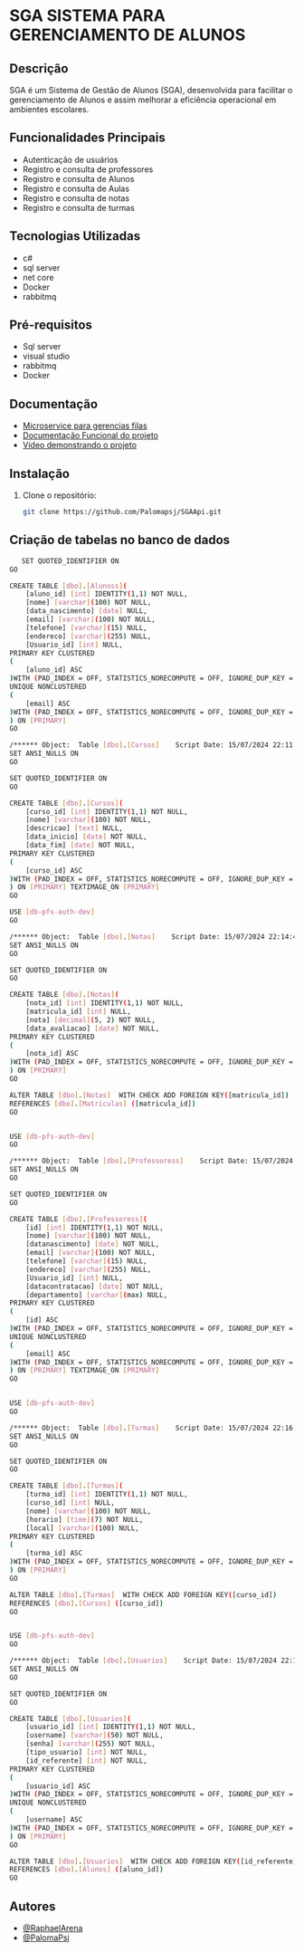 # SGA SISTEMA PARA GERENCIAMENTO DE ALUNOS

## Descrição
SGA é um Sistema de Gestão de Alunos (SGA), desenvolvida para facilitar o gerenciamento de Alunos e assim melhorar a eficiência operacional em ambientes escolares.

## Funcionalidades Principais
- Autenticação de usuários
- Registro  e consulta de professores
- Registro e consulta de Alunos
- Registro e consulta de Aulas
- Registro e consulta de notas
- Registro e consulta de turmas


## Tecnologias Utilizadas
- c#
- sql server
- net core
- Docker
- rabbitmq

## Pré-requisitos
- Sql server
- visual studio 
- rabbitmq
- Docker

## Documentação
- [Microservice para gerencias filas](https://github.com/raphaelarena/ProcessingMicroservice)
- [Documentação Funcional do projeto](https://github.com/Palomapsj/SGAApi/blob/main/Especifica%C3%A7%C3%A3o_funcional_SGA.docx)
- [Vídeo demonstrando o projeto](https://youtu.be/-b77WFcbVKE)

## Instalação
1. Clone o repositório:
   ```bash
   git clone https://github.com/Palomapsj/SGAApi.git

   
## Criação de tabelas no banco de dados


```bash
   SET QUOTED_IDENTIFIER ON
GO

CREATE TABLE [dbo].[Alunoss](
	[aluno_id] [int] IDENTITY(1,1) NOT NULL,
	[nome] [varchar](100) NOT NULL,
	[data_nascimento] [date] NULL,
	[email] [varchar](100) NOT NULL,
	[telefone] [varchar](15) NULL,
	[endereco] [varchar](255) NULL,
	[Usuario_id] [int] NULL,
PRIMARY KEY CLUSTERED 
(
	[aluno_id] ASC
)WITH (PAD_INDEX = OFF, STATISTICS_NORECOMPUTE = OFF, IGNORE_DUP_KEY = OFF, ALLOW_ROW_LOCKS = ON, ALLOW_PAGE_LOCKS = ON, OPTIMIZE_FOR_SEQUENTIAL_KEY = OFF) ON [PRIMARY],
UNIQUE NONCLUSTERED 
(
	[email] ASC
)WITH (PAD_INDEX = OFF, STATISTICS_NORECOMPUTE = OFF, IGNORE_DUP_KEY = OFF, ALLOW_ROW_LOCKS = ON, ALLOW_PAGE_LOCKS = ON, OPTIMIZE_FOR_SEQUENTIAL_KEY = OFF) ON [PRIMARY]
) ON [PRIMARY]
GO

/****** Object:  Table [dbo].[Cursos]    Script Date: 15/07/2024 22:11:11 ******/
SET ANSI_NULLS ON
GO

SET QUOTED_IDENTIFIER ON
GO

CREATE TABLE [dbo].[Cursos](
	[curso_id] [int] IDENTITY(1,1) NOT NULL,
	[nome] [varchar](100) NOT NULL,
	[descricao] [text] NULL,
	[data_inicio] [date] NOT NULL,
	[data_fim] [date] NOT NULL,
PRIMARY KEY CLUSTERED 
(
	[curso_id] ASC
)WITH (PAD_INDEX = OFF, STATISTICS_NORECOMPUTE = OFF, IGNORE_DUP_KEY = OFF, ALLOW_ROW_LOCKS = ON, ALLOW_PAGE_LOCKS = ON, OPTIMIZE_FOR_SEQUENTIAL_KEY = OFF) ON [PRIMARY]
) ON [PRIMARY] TEXTIMAGE_ON [PRIMARY]
GO

USE [db-pfs-auth-dev]
GO

/****** Object:  Table [dbo].[Notas]    Script Date: 15/07/2024 22:14:41 ******/
SET ANSI_NULLS ON
GO

SET QUOTED_IDENTIFIER ON
GO

CREATE TABLE [dbo].[Notas](
	[nota_id] [int] IDENTITY(1,1) NOT NULL,
	[matricula_id] [int] NULL,
	[nota] [decimal](5, 2) NOT NULL,
	[data_avaliacao] [date] NOT NULL,
PRIMARY KEY CLUSTERED 
(
	[nota_id] ASC
)WITH (PAD_INDEX = OFF, STATISTICS_NORECOMPUTE = OFF, IGNORE_DUP_KEY = OFF, ALLOW_ROW_LOCKS = ON, ALLOW_PAGE_LOCKS = ON, OPTIMIZE_FOR_SEQUENTIAL_KEY = OFF) ON [PRIMARY]
) ON [PRIMARY]
GO

ALTER TABLE [dbo].[Notas]  WITH CHECK ADD FOREIGN KEY([matricula_id])
REFERENCES [dbo].[Matriculas] ([matricula_id])
GO


USE [db-pfs-auth-dev]
GO

/****** Object:  Table [dbo].[Professoress]    Script Date: 15/07/2024 22:15:40 ******/
SET ANSI_NULLS ON
GO

SET QUOTED_IDENTIFIER ON
GO

CREATE TABLE [dbo].[Professoress](
	[id] [int] IDENTITY(1,1) NOT NULL,
	[nome] [varchar](100) NOT NULL,
	[datanascimento] [date] NOT NULL,
	[email] [varchar](100) NOT NULL,
	[telefone] [varchar](15) NULL,
	[endereco] [varchar](255) NULL,
	[Usuario_id] [int] NULL,
	[datacontratacao] [date] NOT NULL,
	[departamento] [varchar](max) NULL,
PRIMARY KEY CLUSTERED 
(
	[id] ASC
)WITH (PAD_INDEX = OFF, STATISTICS_NORECOMPUTE = OFF, IGNORE_DUP_KEY = OFF, ALLOW_ROW_LOCKS = ON, ALLOW_PAGE_LOCKS = ON, OPTIMIZE_FOR_SEQUENTIAL_KEY = OFF) ON [PRIMARY],
UNIQUE NONCLUSTERED 
(
	[email] ASC
)WITH (PAD_INDEX = OFF, STATISTICS_NORECOMPUTE = OFF, IGNORE_DUP_KEY = OFF, ALLOW_ROW_LOCKS = ON, ALLOW_PAGE_LOCKS = ON, OPTIMIZE_FOR_SEQUENTIAL_KEY = OFF) ON [PRIMARY]
) ON [PRIMARY] TEXTIMAGE_ON [PRIMARY]
GO


USE [db-pfs-auth-dev]
GO

/****** Object:  Table [dbo].[Turmas]    Script Date: 15/07/2024 22:16:08 ******/
SET ANSI_NULLS ON
GO

SET QUOTED_IDENTIFIER ON
GO

CREATE TABLE [dbo].[Turmas](
	[turma_id] [int] IDENTITY(1,1) NOT NULL,
	[curso_id] [int] NULL,
	[nome] [varchar](100) NOT NULL,
	[horario] [time](7) NOT NULL,
	[local] [varchar](100) NULL,
PRIMARY KEY CLUSTERED 
(
	[turma_id] ASC
)WITH (PAD_INDEX = OFF, STATISTICS_NORECOMPUTE = OFF, IGNORE_DUP_KEY = OFF, ALLOW_ROW_LOCKS = ON, ALLOW_PAGE_LOCKS = ON, OPTIMIZE_FOR_SEQUENTIAL_KEY = OFF) ON [PRIMARY]
) ON [PRIMARY]
GO

ALTER TABLE [dbo].[Turmas]  WITH CHECK ADD FOREIGN KEY([curso_id])
REFERENCES [dbo].[Cursos] ([curso_id])
GO


USE [db-pfs-auth-dev]
GO

/****** Object:  Table [dbo].[Usuarios]    Script Date: 15/07/2024 22:16:37 ******/
SET ANSI_NULLS ON
GO

SET QUOTED_IDENTIFIER ON
GO

CREATE TABLE [dbo].[Usuarios](
	[usuario_id] [int] IDENTITY(1,1) NOT NULL,
	[username] [varchar](50) NOT NULL,
	[senha] [varchar](255) NOT NULL,
	[tipo_usuario] [int] NOT NULL,
	[id_referente] [int] NOT NULL,
PRIMARY KEY CLUSTERED 
(
	[usuario_id] ASC
)WITH (PAD_INDEX = OFF, STATISTICS_NORECOMPUTE = OFF, IGNORE_DUP_KEY = OFF, ALLOW_ROW_LOCKS = ON, ALLOW_PAGE_LOCKS = ON, OPTIMIZE_FOR_SEQUENTIAL_KEY = OFF) ON [PRIMARY],
UNIQUE NONCLUSTERED 
(
	[username] ASC
)WITH (PAD_INDEX = OFF, STATISTICS_NORECOMPUTE = OFF, IGNORE_DUP_KEY = OFF, ALLOW_ROW_LOCKS = ON, ALLOW_PAGE_LOCKS = ON, OPTIMIZE_FOR_SEQUENTIAL_KEY = OFF) ON [PRIMARY]
) ON [PRIMARY]
GO

ALTER TABLE [dbo].[Usuarios]  WITH CHECK ADD FOREIGN KEY([id_referente])
REFERENCES [dbo].[Alunos] ([aluno_id])
GO

```

## Autores

- [@RaphaelArena](https://github.com/raphaelarena)
- [@PalomaPsj](https://github.com/palomapsj)




